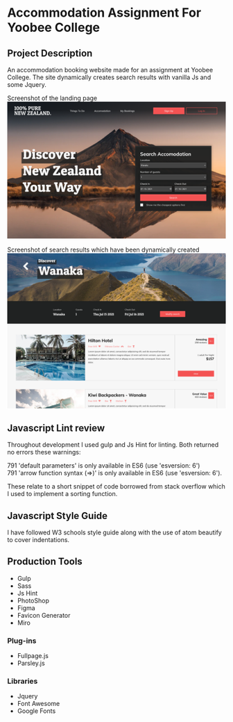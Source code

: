 # Accommodation Assignment For Yoobee College
## Project Description

An accommodation booking website made for an assignment at Yoobee College. The site dynamically creates search results with vanilla Js and some Jquery.  


Screenshot of the landing page
![title](img/screenshot.png)  

Screenshot of search results which have been dynamically created
![title](img/screenshot2.png)

## Javascript Lint review

Throughout development I used gulp and Js Hint for linting. Both returned no errors these warnings:

791	'default parameters' is only available in ES6 (use 'esversion: 6')  
791	'arrow function syntax (=>)' is only available in ES6 (use 'esversion: 6').

These relate to a short snippet of code borrowed from stack overflow which I used to implement a sorting function.

## Javascript Style Guide
I have followed W3 schools style guide along with the use of atom beautify to cover indentations.

## Production Tools
- Gulp  
- Sass
- Js Hint   
- PhotoShop  
- Figma
- Favicon Generator  
- Miro

### Plug-ins
- Fullpage.js
- Parsley.js

### Libraries
- Jquery
- Font Awesome
- Google Fonts
